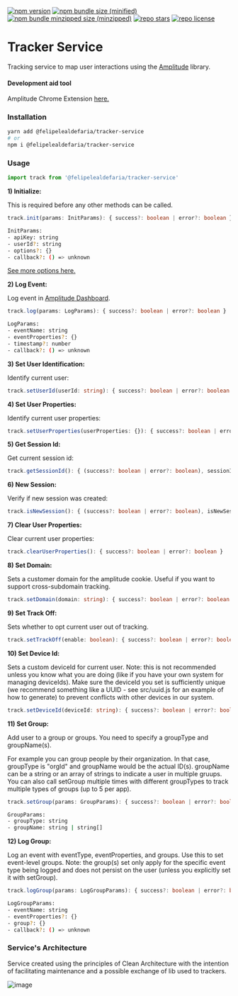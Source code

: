 [![npm version](https://img.shields.io/npm/v/@felipelealdefaria/tracker-service)](https://github.com/felipelealdefaria/tracker-service)
[![npm bundle size (minified)](https://img.shields.io/bundlephobia/min/@felipelealdefaria/tracker-service)](https://github.com/felipelealdefaria/tracker-service)
[![npm bundle minzipped size (minzipped)](https://img.shields.io/bundlephobia/minzip/@felipelealdefaria/tracker-service)](https://github.com/felipelealdefaria/tracker-service)
[![repo stars](https://img.shields.io/github/stars/felipelealdefaria/tracker-service)](https://github.com/felipelealdefaria/tracker-service)
[![repo license](https://img.shields.io/github/license/felipelealdefaria/tracker-service)](https://github.com/felipelealdefaria/tracker-service)
# Tracker Service

Tracking service to map user interactions using the [Amplitude](https://github.com/amplitude/Amplitude-JavaScript) library.

#### Development aid tool
Amplitude Chrome Extension [here.](https://chrome.google.com/webstore/detail/amplitude-event-explorer/acehfjhnmhbmgkedjmjlobpgdicnhkbp)

### Installation

```bash
yarn add @felipelealdefaria/tracker-service
# or
npm i @felipelealdefaria/tracker-service
```

### Usage

```typescript
import track from '@felipelealdefaria/tracker-service'
```

**1) Initialize:**

This is required before any other methods can be called.

```typescript
track.init(params: InitParams): { success?: boolean | error?: boolean }
```

```bash
InitParams:
- apiKey: string
- userId?: string
- options?: {}
- callback?: () => unknown
```

[See more options here.](https://amplitude.github.io/Amplitude-JavaScript/Options/)

**2) Log Event:**

Log event in [Amplitude Dashboard](https://amplitude.com/).

```typescript
track.log(params: LogParams): { success?: boolean | error?: boolean }
```

```bash
LogParams:
- eventName: string
- eventProperties?: {}
- timestamp?: number
- callback?: () => unknown
```

**3) Set User Identification:**

Identify current user:

```typescript
track.setUserId(userId: string): { success?: boolean | error?: boolean }
```

**4) Set User Properties:**

Identify current user properties:

```typescript
track.setUserProperties(userProperties: {}): { success?: boolean | error?: boolean }
```

**5) Get Session Id:**

Get current session id:

```typescript
track.getSessionId(): { (success?: boolean | error?: boolean), sessionId: number | null }
```

**6) New Session:**

Verify if new session was created:

```typescript
track.isNewSession(): { (success?: boolean | error?: boolean), isNewSession: boolean | null }
```

**7) Clear User Properties:**

Clear current user properties:

```typescript
track.clearUserProperties(): { success?: boolean | error?: boolean }
```

**8) Set Domain:**

Sets a customer domain for the amplitude cookie. Useful if you want to support cross-subdomain tracking.

```typescript
track.setDomain(domain: string): { success?: boolean | error?: boolean }
```

**9) Set Track Off:**

Sets whether to opt current user out of tracking.

```typescript
track.setTrackOff(enable: boolean): { success?: boolean | error?: boolean }
```

**10) Set Device Id:**

Sets a custom deviceId for current user. Note: this is not recommended unless you know what you are doing (like if you have your own system for managing deviceIds). Make sure the deviceId you set is sufficiently unique (we recommend something like a UUID - see src/uuid.js for an example of how to generate) to prevent conflicts with other devices in our system.

```typescript
track.setDeviceId(deviceId: string): { success?: boolean | error?: boolean }
```

**11) Set Group:**

Add user to a group or groups. You need to specify a groupType and groupName(s).

For example you can group people by their organization. In that case, groupType is "orgId" and groupName would be the actual ID(s). groupName can be a string or an array of strings to indicate a user in multiple gruups. You can also call setGroup multiple times with different groupTypes to track multiple types of groups (up to 5 per app).

```typescript
track.setGroup(params: GroupParams): { success?: boolean | error?: boolean }
```

```bash
GroupParams:
- groupType: string
- groupName: string | string[]
```

**12) Log Group:**

Log an event with eventType, eventProperties, and groups. Use this to set event-level groups. Note: the group(s) set only apply for the specific event type being logged and does not persist on the user (unless you explicitly set it with setGroup).

```typescript
track.logGroup(params: LogGroupParams): { success?: boolean | error?: boolean }
```

```bash
LogGroupParams:
- eventName: string
- eventProperties?: {}
- group?: {}
- callback?: () => unknown
```

### Service's Architecture

Service created using the principles of Clean Architecture with the intention of facilitating maintenance and a possible exchange of lib used to trackers.

![image](https://user-images.githubusercontent.com/64376829/109692039-d11ab080-7b66-11eb-9d61-17c990234bde.png)

